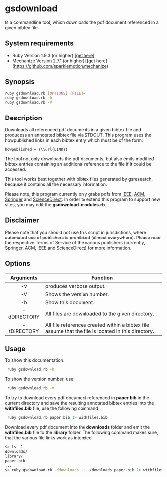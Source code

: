 gsdownload
==========

Is a commandline tool, which downloads the pdf document referenced in a
given bibtex file.

System requirements
-------------------

* Ruby Version 1.9.3 (or higher) [\[get here\]](https://www.ruby-lang.org/de/downloads/)
* Mechanize Version 2.7.1 (or higher) [\[get here\](https://github.com/sparklemotion/mechanize)

Synopsis
--------
```bash
ruby gsdownload.rb [OPTIONS] [FILE]+
ruby gsdownload.rb -h
ruby gsdownload.rb -V
```

Description
-----------
Downloads all referenced pdf documents in a given bibtex file and 
producess an annotated bibtex file via STDOUT. This program uses the 
howpublished links in each bibtex entry which must be of the form:
```
howpublished = {\\url{LINK}}
```
The tool not only downloads the pdf documents, but also emits
modified bibtex entries containing an additional reference to the file
if it could be accessed.

This tool works best together with bibtex files generated by gsresearch,
because it contains all the necessary information.

Please note, this program currently only grabs pdfs from [IEEE](http://ieee.org), 
[ACM](http://acm.org), [Springer](http://springer.com) and [ScienceDirect](http://sciencedirect.com).
In order to extend this program to support new sites, you may edit the **gsdownload-modules.rb**.

Disclaimer
---------- 
Please note that you should not use this script in jurisdictions,
where automated use of publishers is prohibited (almost everywhere).
Please read the respective Terms of Service of the various publishers
(currently, Springer, ACM, IEEE and ScienceDirect) for more information.

Options
-------

Arguments       | Function
:--------------:|------------------------------------------------------
 -v             |produces verbose output.
 -V             |Shows the version number.
 -h             |Show this document.
 -dDIRECTORY    |All files are downloaded to the given directory.
 -tDIRECTORY    |All file references created within a bibtex file assume that the file is located in this directory.

Usage
-----
To show this documentation.
```bash
 ruby gsdownload.rb -h
```
To show the version number, use:
```bash
 ruby gsdownload.rb -V
```
To try to download every pdf document referenced in **paper.bib** 
in the current directory and save the resulting annotated bibtex 
entries into the **withfiles.bib** file, use the following command
```bash
 ruby gsdownload.rb paper.bib 1> withfiles.bib
```
Download every pdf document into the **downloads** folder and emit 
the **withfiles.bib** file to the **library** folder.
The following command makes sure, that the various file links
work as intended.
```bash
$> ls -1
downloads/
library/
paper.bib
...
$> ruby gsdownload.rb -ddownloads -t../downloads paper.bib 1> withfiles.bib
```

